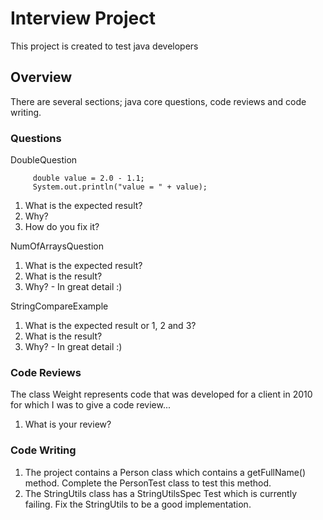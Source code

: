 # Interview Project
This project is created to test java developers

## Overview
There are several sections; java core questions, code reviews and code writing.

### Questions
DoubleQuestion

         double value = 2.0 - 1.1;
         System.out.println("value = " + value);

1. What is the expected result?
2. Why?
3. How do you fix it?

NumOfArraysQuestion

1. What is the expected result?
2. What is the result?
3. Why?  - In great detail :)

StringCompareExample

1. What is the expected result or 1, 2 and 3?
2. What is the result?
3. Why?  - In great detail :)

### Code Reviews
The class Weight represents code that was developed for a client in 2010 for which I was to give a code review...

1. What is your review?

### Code Writing
1. The project contains a Person class which contains a getFullName() method.  Complete the PersonTest class to test this method.
2. The StringUtils class has a StringUtilsSpec Test which is currently failing.  Fix the StringUtils to be a good implementation.
